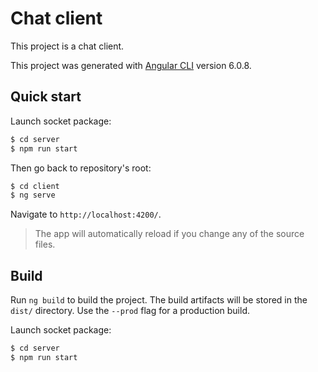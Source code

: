 # Chat client

This project is a chat client.

This project was generated with [Angular CLI](https://github.com/angular/angular-cli) version 6.0.8.

## Quick start

Launch socket package:

```bash
$ cd server
$ npm run start
```

Then go back to repository's root:

```bash
$ cd client
$ ng serve
```

Navigate to `http://localhost:4200/`. 

> The app will automatically reload if you change any of the source files.

## Build

Run `ng build` to build the project. The build artifacts will be stored in the `dist/` directory. Use the `--prod` flag for a production build.

Launch socket package:

```bash
$ cd server
$ npm run start
```
